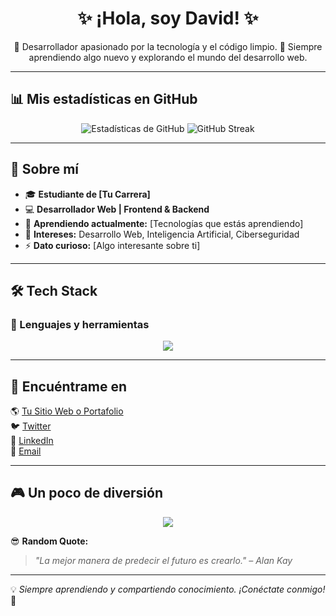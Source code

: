 <h1 align="center">✨ ¡Hola, soy David! ✨</h1>
<p align="center">
  🚀 Desarrollador apasionado por la tecnología y el código limpio.  
  🎯 Siempre aprendiendo algo nuevo y explorando el mundo del desarrollo web.  
</p>

---

## 📊 Mis estadísticas en GitHub  
<p align="center">
  <img src="https://github-readme-stats.vercel.app/api?username=tu-usuario&show_icons=true&theme=radical" alt="Estadísticas de GitHub">
  <img src="https://github-readme-streak-stats.herokuapp.com/?user=tu-usuario&theme=radical" alt="GitHub Streak">
</p>

---

## 🚀 Sobre mí  
- 🎓 **Estudiante de [Tu Carrera]**  
- 💻 **Desarrollador Web | Frontend & Backend**  
- 🌱 **Aprendiendo actualmente:** [Tecnologías que estás aprendiendo]  
- 📌 **Intereses:** Desarrollo Web, Inteligencia Artificial, Ciberseguridad  
- ⚡ **Dato curioso:** [Algo interesante sobre ti]  

---

## 🛠️ Tech Stack  
### 🚀 Lenguajes y herramientas  
<p align="center">
  <img src="https://skillicons.dev/icons?i=html,css,js,php,python,java,c,cpp,react,vue,nodejs,express,mysql,mongodb,git,github,vscode" />
</p>

---

## 🔗 Encuéntrame en  
🌎 [Tu Sitio Web o Portafolio](https://tusitio.com)  
🐦 [Twitter](https://twitter.com/tuusuario)  
👔 [LinkedIn](https://linkedin.com/in/tuusuario)  
📧 [Email](mailto:tuemail@gmail.com)  

---

## 🎮 Un poco de diversión  
<p align="center">
  <img src="https://spotify-github-profile.vercel.app/api/view?uid=tu_spotify_id&cover_image=true&theme=default&show_offline=false&background_color=121212&bar_color=53b14f&bar_color_cover=false" />
</p>

😎 **Random Quote:**  
> _"La mejor manera de predecir el futuro es crearlo." – Alan Kay_  

---

💡 *Siempre aprendiendo y compartiendo conocimiento. ¡Conéctate conmigo!* 🚀  
